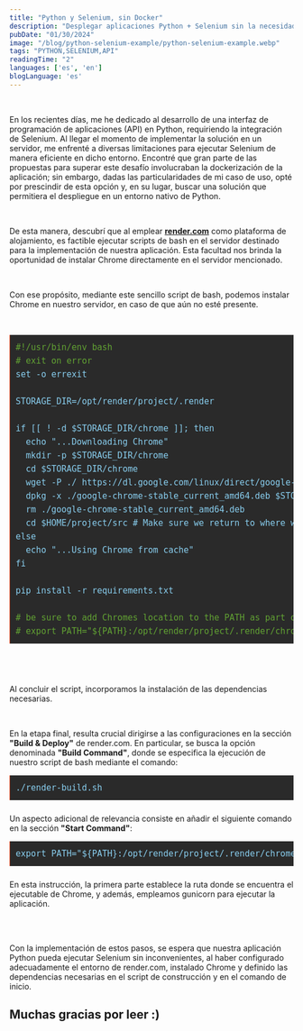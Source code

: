 ```yaml
---
title: "Python y Selenium, sin Docker"
description: "Desplegar aplicaciones Python + Selenium sin la necesidad de dockerizar."
pubDate: "01/30/2024"
image: "/blog/python-selenium-example/python-selenium-example.webp"
tags: "PYTHON,SELENIUM,API"
readingTime: "2"
languages: ['es', 'en']
blogLanguage: 'es'
---
```


<br/>

En los recientes días, me he dedicado al desarrollo de una interfaz de programación de aplicaciones (API) en Python, requiriendo la integración de Selenium. Al llegar el momento de implementar la solución en un servidor, me enfrenté a diversas limitaciones para ejecutar Selenium de manera eficiente en dicho entorno. Encontré que gran parte de las propuestas para superar este desafío involucraban la dockerización de la aplicación; sin embargo, dadas las particularidades de mi caso de uso, opté por prescindir de esta opción y, en su lugar, buscar una solución que permitiera el despliegue en un entorno nativo de Python.

<br/>

De esta manera, descubrí que al emplear <a style="text-decoration:underline" href="https://render.com/" target="_blank">
**render.com**</a> como plataforma de alojamiento, es factible ejecutar scripts de bash en el servidor destinado para la implementación de nuestra aplicación. Esta facultad nos brinda la oportunidad de instalar Chrome directamente en el servidor mencionado.

<br/>

Con ese propósito, mediante este sencillo script de bash, podemos instalar Chrome en nuestro servidor, en caso de que aún no esté presente.

<br/>

<pre style="background: #2a2a2a; border-left: 1px solid #e9552f; color: #89cff0; page-break-inside: avoid; font-family: monospace; font-size: 15px; line-height: 1.6; margin-bottom: 1.6em; overflow: auto; padding: 10px; display: block; word-wrap: break-word;overflow-x: auto;max-width:calc(100vw - 20px)">
<span style="color:#62a333">#!/usr/bin/env bash</span>
<span style="color:#62a333"># exit on error</span>
set -o errexit

STORAGE_DIR=/opt/render/project/.render

if [[ ! -d $STORAGE_DIR/chrome ]]; then
  echo "...Downloading Chrome"
  mkdir -p $STORAGE_DIR/chrome
  cd $STORAGE_DIR/chrome
  wget -P ./ https://dl.google.com/linux/direct/google-chrome-stable_current_amd64.deb
  dpkg -x ./google-chrome-stable_current_amd64.deb $STORAGE_DIR/chrome
  rm ./google-chrome-stable_current_amd64.deb
  cd $HOME/project/src # Make sure we return to where we were
else
  echo "...Using Chrome from cache"
fi

pip install -r requirements.txt

<span style="color:#62a333"># be sure to add Chromes location to the PATH as part of your Start Command</span>
<span style="color:#62a333"># export PATH="${PATH}:/opt/render/project/.render/chrome/opt/google/chrome"</span>
</pre>

<br/>

<br/>

Al concluir el script, incorporamos la instalación de las dependencias necesarias.

<br/>

En la etapa final, resulta crucial dirigirse a las configuraciones en la sección **"Build & Deploy"** de render.com. En particular, se busca la opción denominada **"Build Command"**, donde se especifica la ejecución de nuestro script de bash mediante el comando:
<pre style="background: #2a2a2a; border-left: 1px solid #e9552f; color: #89cff0; page-break-inside: avoid; font-family: monospace; font-size: 15px; line-height: 1.6; margin-bottom: 1.6em; overflow: auto; padding: 10px; display: block; word-wrap: break-word;overflow-x: auto;max-width:calc(100vw - 20px)">
./render-build.sh
</pre>
Un aspecto adicional de relevancia consiste en añadir el siguiente comando en la sección **"Start Command"**:
<pre style="background: #2a2a2a; border-left: 1px solid #e9552f; color: #89cff0; page-break-inside: avoid; font-family: monospace; font-size: 15px; line-height: 1.6; margin-bottom: 1.6em; overflow: auto; padding: 10px; display: block; word-wrap: break-word;overflow-x: auto;max-width:calc(100vw - 20px)">
export PATH="${PATH}:/opt/render/project/.render/chrome/opt/google/chrome" && gunicorn app:app
</pre>
En esta instrucción, la primera parte establece la ruta donde se encuentra el ejecutable de Chrome, y además, empleamos gunicorn para ejecutar la aplicación.

<br/>

<br/>

Con la implementación de estos pasos, se espera que nuestra aplicación Python pueda ejecutar Selenium sin inconvenientes, al haber configurado adecuadamente el entorno de render.com, instalado Chrome y definido las dependencias necesarias en el script de construcción y en el comando de inicio.

## **Muchas gracias por leer :)**
